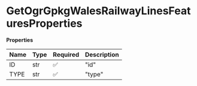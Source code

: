 # GetOgrGpkgWalesRailwayLinesFeaturesProperties

**Properties**

| Name | Type | Required | Description |
| :--- | :--- | :------- | :---------- |
| ID   | str  | ✅       | "id"        |
| TYPE | str  | ✅       | "type"      |

<!-- This file was generated by liblab | https://liblab.com/ -->

